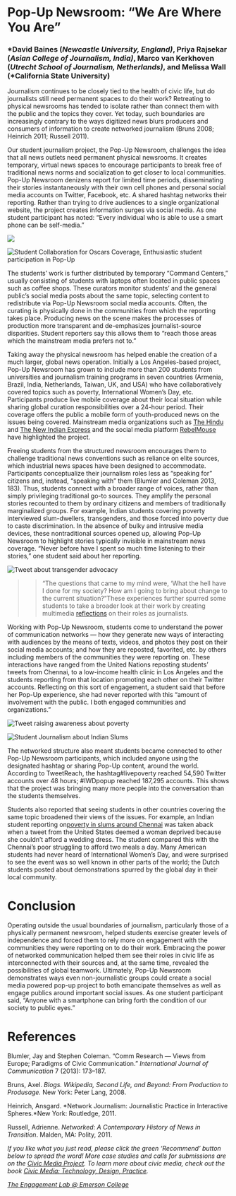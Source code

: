 # Pop-Up Newsroom: “We Are Where You Are”

### *David Baines (*Newcastle University, England)*, Priya Rajsekar (*Asian College of Journalism, India)*, Marco van Kerkhoven (*Utrecht School of Journalism, Netherlands)*, and Melissa Wall (*California State University)

Journalism continues to be closely tied to the health of civic life, but do journalists still need permanent spaces to do their work? Retreating to physical newsrooms has tended to isolate rather than connect them with the public and the topics they cover. Yet today, such boundaries are increasingly contrary to the ways digitized news blurs producers and consumers of information to create networked journalism (Bruns 2008; Heinrich 2011; Russell 2011).

Our student journalism project, the Pop-Up Newsroom, challenges the idea that all news outlets need permanent physical newsrooms. It creates temporary, virtual news spaces to encourage participants to break free of traditional news norms and socialization to get closer to local communities. Pop-Up Newsroom denizens report for limited time periods, disseminating their stories instantaneously with their own cell phones and personal social media accounts on Twitter, Facebook, etc. A shared hashtag networks their reporting. Rather than trying to drive audiences to a single organizational website, the project creates information surges via social media. As one student participant has noted: “Every individual who is able to use a smart phone can be self-media.”

![](https://res.cloudinary.com/engagement-lab-home/image/upload/v1/homepage-2.0/news/medium/1_mRb9oti-xA25F2wDSVXReA.png)

![Student Collaboration for Oscars Coverage, Enthusiastic student participation in Pop-Up](https://res.cloudinary.com/engagement-lab-home/image/upload/v1/homepage-2.0/news/medium/1_Dqwc-hU7l4qjofNvXNq88Q.png)

The students’ work is further distributed by temporary “Command Centers,” usually consisting of students with laptops often located in public spaces such as coffee shops. These curators monitor students’ and the general public’s social media posts about the same topic, selecting content to redistribute via Pop-Up Newsroom social media accounts. Often, the curating is physically done in the communities from which the reporting takes place. Producing news on the scene makes the processes of production more transparent and de-emphasizes journalist-source disparities. Student reporters say this allows them to “reach those areas which the mainstream media prefers not to.”

Taking away the physical newsroom has helped enable the creation of a much larger, global news operation. Initially a Los Angeles-based project, Pop-Up Newsroom has grown to include more than 200 students from universities and journalism training programs in seven countries (Armenia, Brazil, India, Netherlands, Taiwan, UK, and USA) who have collaboratively covered topics such as poverty, International Women’s Day, etc. Participants produce live mobile coverage about their local situation while sharing global curation responsibilities over a 24-hour period. Their coverage offers the public a mobile form of youth-produced news on the issues being covered. Mainstream media organizations such as [The Hindu](http://www.thehindu.com/sci-tech/technology/internet/futureready-with-popup-newsroom/article5358774.ece) and [The New Indian Express](http://www.newindianexpress.com/education/edex/Students-experiment-in-pop-up-newsroom/2013/11/25/article1905014.ece) and the social media platform [RebelMouse](https://blog.rebelmouse.com/students_across_the_world_use_-336290456.html) have highlighted the project.

Freeing students from the structured newsroom encourages them to challenge traditional news conventions such as reliance on elite sources, which industrial news spaces have been designed to accommodate. Participants conceptualize their journalism roles less as “speaking for” citizens and, instead, “speaking with” them (Blumler and Coleman 2013, 183). Thus, students connect with a broader range of voices, rather than simply privileging traditional go-to sources. They amplify the personal stories recounted to them by ordinary citizens and members of traditionally marginalized groups. For example, Indian students covering poverty interviewed slum-dwellers, transgenders, and those forced into poverty due to caste discrimination. In the absence of bulky and intrusive media devices, these nontraditional sources opened up, allowing Pop-Up Newsroom to highlight stories typically invisible in mainstream news coverage. “Never before have I spent so much time listening to their stories,” one student said about her reporting.

![Tweet about transgender advocacy](https://res.cloudinary.com/engagement-lab-home/image/upload/v1/homepage-2.0/news/medium/0_bbUNv5klBfFL_i9S.png)

> > “The questions that came to my mind were, ‘What the hell have I done for my society? How am I going to bring about change to the current situation?”These experiences further spurred some students to take a broader look at their work by creating multimedia [reflections](https://www.youtube.com/watch?v=G3GYWKnpc_k&feature=youtu.be) on their roles as journalists.

Working with Pop-Up Newsroom, students come to understand the power of communication networks — how they generate new ways of interacting with audiences by the means of texts, videos, and photos they post on their social media accounts; and how they are reposted, favorited, etc. by others including members of the communities they were reporting on. These interactions have ranged from the United Nations reposting students’ tweets from Chennai, to a low-income health clinic in Los Angeles and the students reporting from that location promoting each other on their Twitter accounts. Reflecting on this sort of engagement, a student said that before her Pop-Up experience, she had never reported with this “amount of involvement with the public. I both engaged communities and organizations.”

![Tweet raising awareness about poverty](https://res.cloudinary.com/engagement-lab-home/image/upload/v1/homepage-2.0/news/medium/0_7YFgPEDvV9P3q0Rt.png)

![Student Journalism about Indian Slums](https://res.cloudinary.com/engagement-lab-home/image/upload/v1/homepage-2.0/news/medium/0_flFXX-FF8qFm_pZm.png)

The networked structure also meant students became connected to other Pop-Up Newsroom participants, which included anyone using the designated hashtag or sharing Pop-Up content, around the world. According to TweetReach, the hashtag#livepoverty reached 54,590 Twitter accounts over 48 hours; #IWDpopup reached 187,295 accounts. This shows that the project was bringing many more people into the conversation than the students themselves.

Students also reported that seeing students in other countries covering the same topic broadened their views of the issues. For example, an Indian student reporting on[poverty in slums around Chennai](http://t.co/ed7rlWsfTV) was taken aback when a tweet from the United States deemed a woman deprived because she couldn’t afford a wedding dress. The student compared this with the Chennai’s poor struggling to afford two meals a day. Many American students had never heard of International Women’s Day, and were surprised to see the event was so well known in other parts of the world; the Dutch students posted about demonstrations spurred by the global day in their local community.

# Conclusion

Operating outside the usual boundaries of journalism, particularly those of a physically permanent newsroom, helped students exercise greater levels of independence and forced them to rely more on engagement with the communities they were reporting on to do their work. Embracing the power of networked communication helped them see their roles in civic life as interconnected with their sources and, at the same time, revealed the possibilities of global teamwork. Ultimately, Pop-Up Newsroom demonstrates ways even non-journalistic groups could create a social media powered pop-up project to both emancipate themselves as well as engage publics around important social issues. As one student participant said, “Anyone with a smartphone can bring forth the condition of our society to public eyes.”

# References

Blumler, Jay and Stephen Coleman. “Comm Research — Views from Europe; Paradigms of Civic Communication.” _International Journal of Communication_ 7 (2013): 173–187.

Bruns, Axel. _Blogs. Wikipedia, Second Life, and Beyond: From Production to Produsage._ New York: Peter Lang, 2008.

Heinrich, Ansgard. *Network Journalism: Journalistic Practice in Interactive Spheres.*New York: Routledge, 2011.

Russell, Adrienne. _Networked: A Contemporary History of News in Transition_. Malden, MA: Polity, 2011.

_If you like what you just read, please click the green ‘Recommend’ button below to spread the word! More case studies and calls for submissions are on the [Civic Media Project](http://www.civicmediaproject.com). To learn more about civic media, check out the book [Civic Media: Technology, Design, Practice](https://mitpress.mit.edu/books/civic-media)._

[_The Engagement Lab @ Emerson College_](http://elab.emerson.edu)
